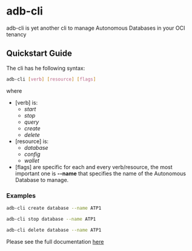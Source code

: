 # adb-cli

adb-cli is yet another cli to manage Autonomous Databases in your OCI tenancy

## Quickstart Guide

The cli has he following syntax:

```sh
adb-cli [verb] [resource] [flags]
```

where

* [verb] is:
  * _start_
  * _stop_
  * _query_
  * _create_
  * _delete_
* [resource] is:
  * _database_
  * _config_
  * _wallet_
* [flags] are specific for each and every verb/resource, the most important one is __--name__ that specifies the name of the Autonomous Database to manage.

### Examples

```sh
adb-cli create database --name ATP1

adb-cli stop database --name ATP1

adb-cli delete database --name ATP1
```

Please see the full documentation [here](docs/adb-cli.md)
